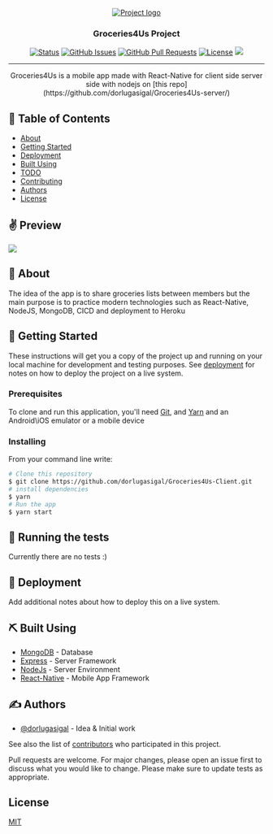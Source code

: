 <p align="center">
  <a href="" rel="noopener">
 <img src="https://camo.githubusercontent.com/da7107241ab2ab3baec479f40432400c0bbbc324/68747470733a2f2f692e696d6775722e636f6d2f456c426e69497a2e706e67" alt="Project logo"></a>

</p>

<h3 align="center">Groceries4Us Project</h3>

<div align="center">

[![Status](https://img.shields.io/badge/status-active-success.svg)]()
[![GitHub Issues](https://img.shields.io/github/issues/dorlugasigal/Groceries4Us-Client.svg)](https://github.com/kylelobo/The-Documentation-Compendium/issues)
[![GitHub Pull Requests](https://img.shields.io/github/issues-pr/dorlugasigal/Groceries4Us-Client.svg)](https://github.com/kylelobo/The-Documentation-Compendium/pulls)
[![License](https://img.shields.io/badge/license-MIT-blue.svg)](/LICENSE)
<img src="https://img.shields.io/badge/contributions-welcome-orange.svg">

</div>

---

<p align="center"> Groceries4Us is a mobile app made with React-Native for client side
server side with nodejs on [this repo](https://github.com/dorlugasigal/Groceries4Us-server/)

<br>

</p>

## 📝 Table of Contents

- [About](#about)
- [Getting Started](#getting_started)
- [Deployment](#deployment)
- [Built Using](#built_using)
- [TODO](../TODO.md)
- [Contributing](../CONTRIBUTING.md)
- [Authors](#authors)
- [License](#license)

## ✌ Preview

<img src="https://camo.githubusercontent.com/4e6f38db082b4f4eb3e719f0465d567924e98c0f/68747470733a2f2f692e696d6775722e636f6d2f48574d484462332e6a70673f31">

## 🧐 About <a name = "about"></a>

The idea of the app is to share groceries lists between members
but the main purpose is to practice modern technologies such as React-Native, NodeJS, MongoDB, CICD
and deployment to Heroku

## 🏁 Getting Started <a name = "getting_started"></a>

These instructions will get you a copy of the project up and running on your local machine for development and testing purposes. See [deployment](#deployment) for notes on how to deploy the project on a live system.

### Prerequisites

To clone and run this application, you'll need [Git](https://git-scm.com), and [Yarn](https://yarnpkg.com/en/docs/install#windows-stable)
and an Android\iOS emulator or a mobile device

### Installing

From your command line write:

```bash
# Clone this repository
$ git clone https://github.com/dorlugasigal/Groceries4Us-Client.git
# install dependencies
$ yarn
# Run the app
$ yarn start
```

## 🔧 Running the tests <a name = "tests"></a>

Currently there are no tests :)

## 🚀 Deployment <a name = "deployment"></a>

Add additional notes about how to deploy this on a live system.

## ⛏️ Built Using <a name = "built_using"></a>

- [MongoDB](https://www.mongodb.com/) - Database
- [Express](https://expressjs.com/) - Server Framework
- [NodeJs](https://nodejs.org/en/) - Server Environment
- [React-Native](https://facebook.github.io/react-native/) - Mobile App Framework

## ✍️ Authors <a name = "authors"></a>

- [@dorlugasigal](https://github.com/dorlugasigal) - Idea & Initial work

See also the list of [contributors](https://github.com/dorlugasigal/Groceries4Us-Client/graphs/contributors) who participated in this project.

Pull requests are welcome. For major changes, please open an issue first to discuss what you would like to change.
Please make sure to update tests as appropriate.

## License <a name = "license"></a>

[MIT](https://choosealicense.com/licenses/mit/)
